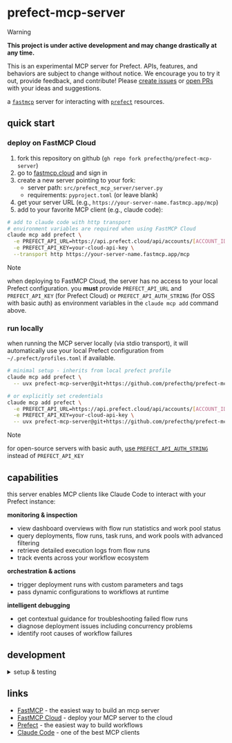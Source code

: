# prefect-mcp-server

> [!WARNING]
> **This project is under active development and may change drastically at any time.**
> 
> This is an experimental MCP server for Prefect. APIs, features, and behaviors are subject to change without notice. We encourage you to try it out, provide feedback, and contribute! Please [create issues](https://github.com/PrefectHQ/prefect-mcp-server/issues) or [open PRs](https://github.com/PrefectHQ/prefect-mcp-server/pulls) with your ideas and suggestions.

a [`fastmcp`](https://github.com/jlowin/fastmcp) server for interacting with [`prefect`](https://github.com/prefecthq/prefect) resources.

## quick start

### deploy on FastMCP Cloud

1. fork this repository on github (`gh repo fork prefecthq/prefect-mcp-server`)
2. go to [fastmcp.cloud](https://fastmcp.cloud) and sign in
3. create a new server pointing to your fork:
   - server path: `src/prefect_mcp_server/server.py`
   - requirements: `pyproject.toml` (or leave blank)
4. get your server URL (e.g., `https://your-server-name.fastmcp.app/mcp`)
5. add to your favorite MCP client (e.g., claude code):

```bash
# add to claude code with http transport
# environment variables are required when using FastMCP Cloud
claude mcp add prefect \
  -e PREFECT_API_URL=https://api.prefect.cloud/api/accounts/[ACCOUNT_ID]/workspaces/[WORKSPACE_ID] \
  -e PREFECT_API_KEY=your-cloud-api-key \
  --transport http https://your-server-name.fastmcp.app/mcp
```

> [!NOTE]
> when deploying to FastMCP Cloud, the server has no access to your local Prefect configuration.
> you **must** provide `PREFECT_API_URL` and `PREFECT_API_KEY` (for Prefect Cloud) or `PREFECT_API_AUTH_STRING` (for OSS with basic auth) as environment variables in the `claude mcp add` command above.

### run locally

when running the MCP server locally (via stdio transport), it will automatically use your local Prefect configuration from `~/.prefect/profiles.toml` if available.

```bash
# minimal setup - inherits from local prefect profile
claude mcp add prefect \
  -- uvx prefect-mcp-server@git+https://github.com/prefecthq/prefect-mcp-server.git

# or explicitly set credentials
claude mcp add prefect \
  -e PREFECT_API_URL=https://api.prefect.cloud/api/accounts/[ACCOUNT_ID]/workspaces/[WORKSPACE_ID] \
  -e PREFECT_API_KEY=your-cloud-api-key \
  -- uvx prefect-mcp-server@git+https://github.com/prefecthq/prefect-mcp-server.git
```

> [!NOTE]
> for open-source servers with basic auth, [use `PREFECT_API_AUTH_STRING`](https://docs.prefect.io/v3/advanced/security-settings#basic-authentication) instead of `PREFECT_API_KEY`

## capabilities

this server enables MCP clients like Claude Code to interact with your Prefect instance:

**monitoring & inspection**
- view dashboard overviews with flow run statistics and work pool status
- query deployments, flow runs, task runs, and work pools with advanced filtering
- retrieve detailed execution logs from flow runs
- track events across your workflow ecosystem

**orchestration & actions**
- trigger deployment runs with custom parameters and tags
- pass dynamic configurations to workflows at runtime

**intelligent debugging**
- get contextual guidance for troubleshooting failed flow runs
- diagnose deployment issues including concurrency problems
- identify root causes of workflow failures

## development

<details>
<summary>setup & testing</summary>

```bash
# clone the repo
gh repo clone prefecthq/prefect-mcp-server && cd prefect-mcp-server

# install dev deps and pre-commit hooks
just setup

# run tests (uses ephemeral prefect database via prefect_test_harness)
just test
```

</details>

## links

- [FastMCP](https://github.com/jlowin/fastmcp) - the easiest way to build an mcp server
- [FastMCP Cloud](https://fastmcp.cloud) - deploy your MCP server to the cloud
- [Prefect](https://github.com/prefecthq/prefect) - the easiest way to build workflows
- [Claude Code](https://docs.anthropic.com/en/docs/claude-code/overview) - one of the best MCP clients